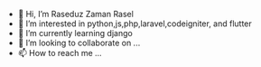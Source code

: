 - 👋 Hi, I’m Raseduz Zaman Rasel
- 👀 I’m interested in python,js,php,laravel,codeigniter, and flutter
- 🌱 I’m currently learning django
- 💞️ I’m looking to collaborate on ...
- 📫 How to reach me ...

<!---
rasel06/rasel06 is a ✨ special ✨ repository because its `README.md` (this file) appears on your GitHub profile.
You can click the Preview link to take a look at your changes.
--->
